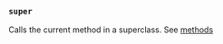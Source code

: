 ### `super`

Calls the current method in a superclass. See [methods](https://docs.ruby-lang.org/en/3.3/syntax/methods_rdoc.html)
